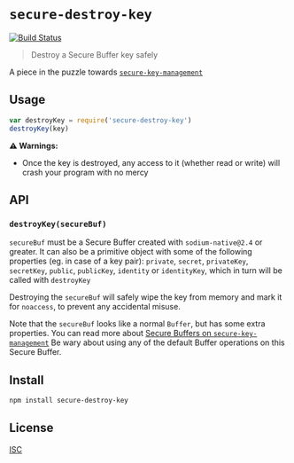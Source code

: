 # `secure-destroy-key`

[![Build Status](https://travis-ci.org/emilbayes/secure-destroy-key.svg?branch=master)](https://travis-ci.org/emilbayes/secure-destroy-key)

> Destroy a Secure Buffer key safely

A piece in the puzzle towards [`secure-key-management`](https://github.com/emilbayes/secure-key-management)

## Usage

```js
var destroyKey = require('secure-destroy-key')
destroyKey(key)
```

**:warning: Warnings:**

* Once the key is destroyed, any access to it (whether read or write) will
  crash your program with no mercy

## API

### `destroyKey(secureBuf)`

`secureBuf` must be a Secure Buffer created with `sodium-native@2.4` or greater.
It can also be a primitive object with some of the following properties (eg.
in case of a key pair): `private`, `secret`, `privateKey`, `secretKey`,
`public`, `publicKey`, `identity` or `identityKey`, which in turn will be called
with `destroyKey`

Destroying the `secureBuf` will safely wipe the key from memory and mark it for
`noaccess`, to prevent any accidental misuse.

Note that the `secureBuf` looks like a normal `Buffer`, but has some extra
properties. You can read more about
[Secure Buffers on `secure-key-management`](https://github.com/emilbayes/secure-key-management#secure-buffers)
Be wary about using any of the default Buffer operations on this Secure Buffer.

## Install

```sh
npm install secure-destroy-key
```

## License

[ISC](LICENSE)
